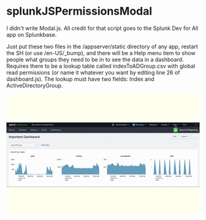 # splunkJSPermissionsModal

I didn't write Modal.js.  All credit for that script goes to the Splunk Dev for All app on Splunkbase.

Just put these two files in the /appserver/static directory of any app, restart the SH (or use /en-US/_bump), and there will be a Help menu item to show people what groups they need to be in to see the data in a dashboard.  Requires there to be a lookup table called indexToADGroup.csv with global read permissions (or name it whatever you want by editing line 26 of dashboard.js).  The lookup must have two fields: Index and ActiveDirectoryGroup.

![](modalDemo.gif)
